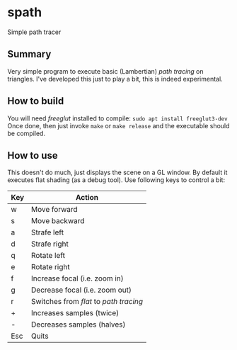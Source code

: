 # spath
Simple path tracer

## Summary
Very simple program to execute basic (Lambertian) _path tracing_ on triangles.
I've developed this just to play a bit, this is indeed experimental.

## How to build
You will need _freeglut_ installed to compile:
```sudo apt install freeglut3-dev```
Once done, then just invoke `make` or `make release` and the executable should be compiled.

## How to use
This doesn't do much, just displays the scene on a GL window.
By default it executes flat shading (as a debug tool). Use following keys to control a bit:

Key | Action
----|-------
w   | Move forward
s   | Move backward
a   | Strafe left
d   | Strafe right
q   | Rotate left
e   | Rotate right
f   | Increase focal (i.e. zoom in)
g   | Decrease focal (i.e. zoom out)
r   | Switches from _flat_ to _path tracing_
+   | Increases samples (twice)
-   | Decreases samples (halves)
Esc | Quits

